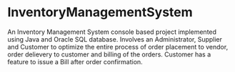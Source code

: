 # InventoryManagementSystem
An Inventory Management System console based project implemented using Java and Oracle SQL database.
Involves an Administrator, Supplier and Customer to optimize the entire process of order placement to vendor, order delievery to customer and billing of the orders.
Customer has a feature to issue a Bill after order confirmation.
